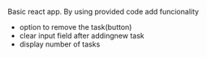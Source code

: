 Basic react app.
By using provided code add funcionality

- option to remove the task(button)
- clear input field after addingnew task
- display number of tasks

